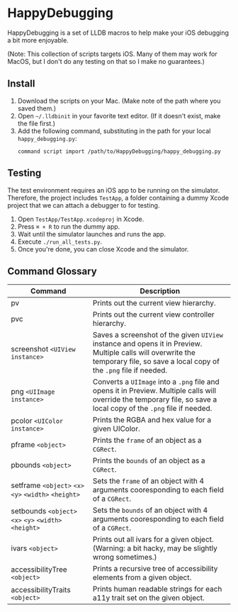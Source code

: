 # HappyDebugging

HappyDebugging is a set of LLDB macros to help make your iOS debugging a bit
more enjoyable.

(Note: This collection of scripts targets iOS. Many of them may work for MacOS,
but I don't do any testing on that so I make no guarantees.)

## Install

1. Download the scripts on your Mac. (Make note of the path where you saved
them.)
2. Open `~/.lldbinit` in your favorite text editor. (If it doesn't exist, make
the file first.)
3. Add the following command, substituting in the path for your local
`happy_debugging.py`:
    ```
    command script import /path/to/HappyDebugging/happy_debugging.py
    ```

## Testing

The test environment requires an iOS app to be running on the simulator.
Therefore, the project includes `TestApp`, a folder containing a dummy
Xcode project that we can attach a debugger to for testing.

1. Open `TestApp/TestApp.xcodeproj` in Xcode.
2. Press `⌘ + R` to run the dummy app.
3. Wait until the simulator launches and runs the app.
4. Execute `./run_all_tests.py`.
5. Once you're done, you can close Xcode and the simulator.

## Command Glossary

| Command | Description                                       |
| ------- | ------------------------------------------------- |
| pv      | Prints out the current view hierarchy.            |
| pvc     | Prints out the current view controller hierarchy. |
| screenshot `<UIView instance>` | Saves a screenshot of the given `UIView` instance and opens it in Preview. Multiple calls will overwrite the temporary file, so save a local copy of the `.png` file if needed. |
| png `<UIImage instance>` | Converts a `UIImage` into a `.png` file and opens it in Preview. Multiple calls will override the temporary file, so save a local copy of the `.png` file if needed. |
| pcolor `<UIColor instance>` | Prints the RGBA and hex value for a given UIColor. |
| pframe `<object>` | Prints the `frame` of an object as a `CGRect`. |
| pbounds `<object>` | Prints the `bounds` of an object as a `CGRect`. |
| setframe `<object>` `<x>` `<y>` `<width>` `<height>` | Sets the `frame` of an object with 4 arguments cooresponding to each field of a `CGRect`. |
| setbounds `<object>` `<x>` `<y>` `<width>` `<height>` | Sets the `bounds` of an object with 4 arguments cooresponding to each field of a `CGRect`. |
| ivars `<object>` | Prints out all ivars for a given object. (Warning: a bit hacky, may be slightly wrong sometimes.) |
| accessibilityTree `<object>` | Prints a recursive tree of accessibility elements from a given object. |
| accessibilityTraits `<object>` | Prints human readable strings for each a11y trait set on the given object. |
